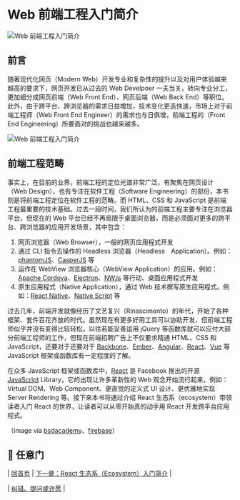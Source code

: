 # Web 前端工程入门简介

![Web 前端工程入门简介](./images/frameworks.png "Web 前端工程入门简介")

## 前言
随著现代化网页（Modern Web）开发专业和复杂性的提升以及对用户体验越来越高的要求下，网页开发已从过去的 Web Develpoer 一夫当关，转向专业分工，更加细分成网页前端（Web Front End）、网页后端（Web Back End）等职位。此外，由于跨平台、跨浏览器的需求日益增加，技术变化更迭快速，市场上对于前端工程师（Web Front End Engineer）的需求也与日俱增，前端工程的（Front End Engineering）所要面对的挑战也越来越多。

![Web 前端工程入门简介](./images/html-css-js.png "Web 前端工程入门简介")

## 前端工程范畴
事实上，在目前的业界，前端工程的定位光谱非常广泛，有聚焦在网页设计（Web Design），也有专注在软件工程（Software Engineering）的部份，本书则是将前端工程定位在软件工程的范畴。而 HTML、CSS 和 JavaScript 是前端工程最重要的技术基础。过去一段时间，我们所认为的前端工程主要专注在浏览器平台，但现在的 Web 平台已经不再局限于桌面浏览器，而是必须面对更多的跨平台、跨浏览器的应用开发场景，其中包含：

1. 网页浏览器（Web Browser），一般的网页应用程式开发
2. 通过 CLI 指令去操作的 Headless 浏览器（Headless　Application）。例如：[phantomJS](http://phantomjs.org/)、[CasperJS](http://casperjs.org/) 等
3. 运作在 WebView 浏览器核心（WebView Application）的应用。例如：[Apache Cordova](https://cordova.apache.org/)、[Electron](http://electron.atom.io/)、[NW.js](http://nwjs.io/) 等行动、桌面应用程式开发
4. 原生应用程式（Native Application），通过 Web 技术撰写原生应用程式。例如：[React Native](https://facebook.github.io/react-native/)、[Native Script](https://www.nativescript.org/) 等

过去几年，前端开发就像经历了文艺复兴（Rinascimento）的年代，开始了各种框架、套件百花齐放的时代。虽然现在有更多好用工具可以协助开发，但前端工程师似乎并没有变得比较轻松。以往若能妥善运用 jQuery 等函数库就可以应付大部分前端工程师的工作，但现在前端招聘广告上不仅要求精通 HTML、CSS 和 JavaScript，还要对于还要对于 [Backbone](http://backbonejs.org/)、[Ember](http://emberjs.com/)、[Angular](https://angularjs.org/)、[React](https://facebook.github.io/react/)、[Vue](https://vuejs.org/) 等 JavaScript 框架或函数库有一定程度的了解。

在众多 JavaScript 框架或函数库中，[React](https://facebook.github.io/react/) 是 Facebook 推出的开源 [JavaScript](https://en.wikipedia.org/wiki/JavaScript) Library，它的出现让许多革新性的 Web 观念开始流行起来，例如：Virtual DOM、Web Component、更直觉的定义式 UI 设计、更优雅地实现 Server Rendering 等。接下来本书将通过介绍 React 生态系（ecosystem）带领读者入门 React 的世界，让读者可以从零开始真的动手用 React 开发跨平台应用程式。

（image via [bsdacademy](http://bsdacademy.com/wp-content/uploads/2014/10/html-css-js.png)、[firebase](https://www.firebase.com/resources/images/website/logos/frameworks.png)）

## :door: 任意门
| [回首页](https://github.com/kdchang/reactjs101) | [下一章：React 生态系（Ecosystem）入门简介](https://github.com/kdchang/reactjs101/blob/master/Ch01/react-ecosystem-introduction.md) |

| [纠错、提问或许愿](https://github.com/kdchang/reactjs101/issues) |
